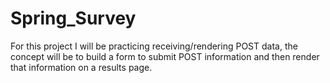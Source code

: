 # Spring_Survey
For this project I will be practicing receiving/rendering POST data, the concept will be to build a form to submit POST information and then render that information on a results page.

